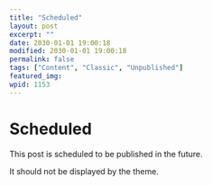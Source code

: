 ```yaml
---
title: "Scheduled"
layout: post
excerpt: ""
date: 2030-01-01 19:00:18
modified: 2030-01-01 19:00:18
permalink: false
tags: ["Content", "Classic", "Unpublished"]
featured_img: 
wpid: 1153
---
```


# Scheduled

This post is scheduled to be published in the future.

It should not be displayed by the theme.